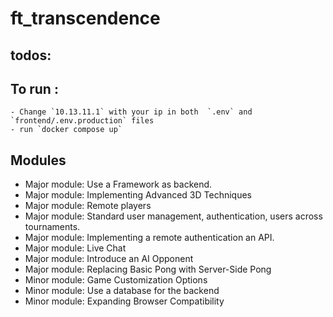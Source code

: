 # ft_transcendence

## todos:

## To run :
    - Change `10.13.11.1` with your ip in both  `.env` and `frontend/.env.production` files
    - run `docker compose up`

## Modules

- Major module: Use a Framework as backend.
- Major module: Implementing Advanced 3D Techniques
- Major module: Remote players
- Major module: Standard user management, authentication, users across tournaments.
- Major module: Implementing a remote authentication an API.
- Major module: Live Chat
- Major module: Introduce an AI Opponent
- Major module: Replacing Basic Pong with Server-Side Pong
- Minor module: Game Customization Options
- Minor module: Use a database for the backend
- Minor module: Expanding Browser Compatibility